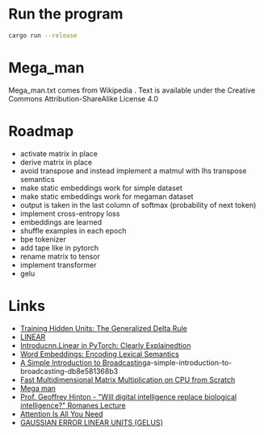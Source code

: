 # Run the program

```bash
cargo run --release
```

# Mega_man

Mega_man.txt comes from Wikipedia .
Text is available under the Creative Commons Attribution-ShareAlike License 4.0

# Roadmap

- activate matrix in place
- derive matrix in place
- avoid transpose and instead implement a matmul with lhs transpose semantics
- make static embeddings work for simple dataset
- make static embeddings work for megaman dataset
- output is taken in the last column of softmax (probability of next token)
- implement cross-entropy loss
- embeddings are learned
- shuffle examples in each epoch
- bpe tokenizer
- add tape like in pytorch
- rename matrix to tensor
- implement transformer
- gelu


# Links

- [Training Hidden Units: The Generalized Delta Rule](https://web.stanford.edu/group/pdplab/originalpdphandbook/Chapter%205.pdf)
- [LINEAR](https://pytorch.org/docs/stable/generated/torch.nn.Linear.html)
- [Introducnn.Linear in PyTorch: Clearly Explainedtion](https://docs.kanaries.net/topics/Python/nn-linear)
- [Word Embeddings: Encoding Lexical Semantics](https://pytorch.org/tutorials/beginner/nlp/word_embeddings_tutorial.html)
- [A Simple Introduction to Broadcasting](https://medium.com/@hunter-j-phillips/)a-simple-introduction-to-broadcasting-db8e581368b3
- [Fast Multidimensional Matrix Multiplication on CPU from Scratch](https://siboehm.com/articles/22/Fast-MMM-on-CPU)
- [Mega man](https://en.wikipedia.org/wiki/Mega_Man)
- [Prof. Geoffrey Hinton - "Will digital intelligence replace biological intelligence?" Romanes Lecture](https://www.youtube.com/watch?v=N1TEjTeQeg0)
- [Attention Is All You Need](https://proceedings.neurips.cc/paper_files/paper/2017/file/3f5ee243547dee91fbd053c1c4a845aa-Paper.pdf)
- [GAUSSIAN ERROR LINEAR UNITS (GELUS)](https://arxiv.org/pdf/1606.08415.pdf)
